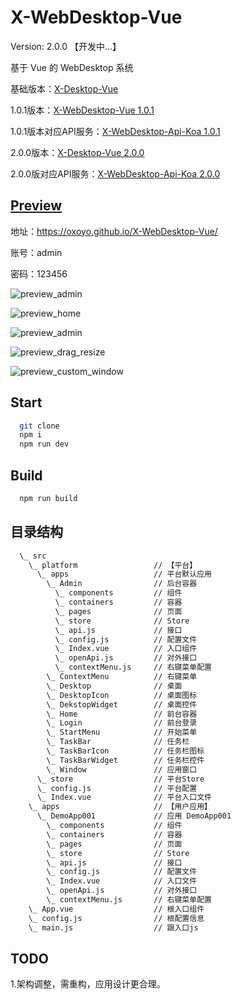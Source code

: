# X-WebDesktop-Vue

Version: 2.0.0 【开发中...】

基于 Vue 的 WebDesktop 系统

基础版本：[X-Desktop-Vue](https://github.com/OXOYO/X-Desktop-Vue)

1.0.1版本：[X-WebDesktop-Vue 1.0.1](https://github.com/OXOYO/X-WebDesktop-Vue/tree/1.0.1)

1.0.1版本对应API服务：[X-WebDesktop-Api-Koa 1.0.1](https://github.com/OXOYO/X-WebDesktop-Api-Koa/tree/1.0.1)

2.0.0版本：[X-Desktop-Vue 2.0.0](https://github.com/OXOYO/X-WebDesktop-Vue/tree/master)

2.0.0版对应API服务：[X-WebDesktop-Api-Koa 2.0.0](https://github.com/OXOYO/X-WebDesktop-Api-Koa)

## [Preview](https://oxoyo.github.io/X-WebDesktop-Vue/)

地址：https://oxoyo.github.io/X-WebDesktop-Vue/

账号：admin

密码：123456

![](https://raw.githubusercontent.com/OXOYO/X-WebDesktop-Vue/master/docs/preview_admin.gif "preview_admin")

![](https://raw.githubusercontent.com/OXOYO/X-WebDesktop-Vue/master/docs/preview_home.png "preview_home")

![](https://raw.githubusercontent.com/OXOYO/X-WebDesktop-Vue/master/docs/preview_admin.png "preview_admin")

![](https://raw.githubusercontent.com/OXOYO/X-WebDesktop-Vue/master/docs/preview_drag_resize.gif "preview_drag_resize")

![](https://raw.githubusercontent.com/OXOYO/X-WebDesktop-Vue/master/docs/preview_custom_window.png "preview_custom_window")

## Start

```bash
  git clone
  npm i
  npm run dev
```

## Build

```bash
  npm run build
```

## 目录结构
```bash
  \_ src
    \_ platform                 // 【平台】
      \_ apps                   // 平台默认应用
        \_ Admin                // 后台容器
          \_ components         // 组件
          \_ containers         // 容器
          \_ pages              // 页面
          \_ store              // Store
          \_ api.js             // 接口
          \_ config.js          // 配置文件
          \_ Index.vue          // 入口组件
          \_ openApi.js         // 对外接口
          \_ contextMenu.js     // 右键菜单配置
        \_ ContextMenu          // 右键菜单
        \_ Desktop              // 桌面
        \_ DesktopIcon          // 桌面图标
        \_ DekstopWidget        // 桌面控件
        \_ Home                 // 前台容器
        \_ Login                // 前台登录
        \_ StartMenu            // 开始菜单
        \_ TaskBar              // 任务栏
        \_ TaskBarIcon          // 任务栏图标
        \_ TaskBarWidget        // 任务栏控件
        \_ Window               // 应用窗口
      \_ store                  // 平台Store
      \_ config.js              // 平台配置
      \_ Index.vue              // 平台入口文件
    \_ apps                     // 【用户应用】
      \_ DemoApp001             // 应用 DemoApp001
        \_ components           // 组件
        \_ containers           // 容器
        \_ pages                // 页面
        \_ store                // Store
        \_ api.js               // 接口
        \_ config.js            // 配置文件
        \_ Index.vue            // 入口文件
        \_ openApi.js           // 对外接口
        \_ contextMenu.js       // 右键菜单配置
    \_ App.vue                  // 根入口组件
    \_ config.js                // 根配置信息
    \_ main.js                  // 跟入口js
```

## TODO
1.架构调整，需重构，应用设计更合理。
